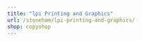 ```yaml
---
title: "lpi Printing and Graphics"
url: /stoneham/lpi-printing-and-graphics/
shop: copyshop
---
```

